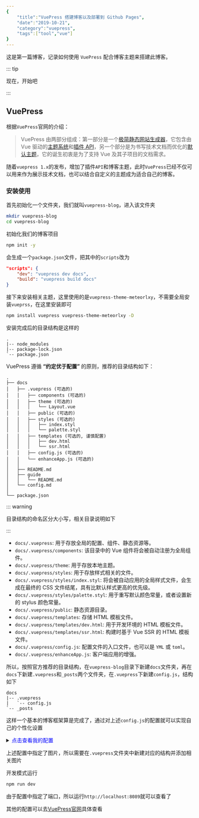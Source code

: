 ```yaml
---
{
	"title":"VuePress 搭建博客以及部署到 Github Pages",
	"date":"2019-10-21",
	"category":"vuepress",
	"tags":["tool","vue"]
}
---
```


这是第一篇博客，记录如何使用 `VuePress` 配合博客主题来搭建此博客。

::: tip

现在，开始吧

:::

<!-- more -->

## VuePress

根据`VuePress`官网的介绍：

>  VuePress 由两部分组成：第一部分是一个[极简静态网站生成器](https://github.com/vuejs/vuepress/tree/master/packages/%40vuepress/core)，它包含由 Vue 驱动的[主题系统](https://vuepress.vuejs.org/zh/theme/)和[插件 API](https://vuepress.vuejs.org/zh/plugin/)，另一个部分是为书写技术文档而优化的[默认主题](https://vuepress.vuejs.org/zh/theme/default-theme-config.html)，它的诞生初衷是为了支持 Vue 及其子项目的文档需求。 

随着`vuepress 1.x`的发布，增加了插件`API`和博客主题，此时`VuePress`已经不仅可以用来作为展示技术文档，也可以结合自定义的主题成为适合自己的博客。

### 安装使用

首先初始化一个文件夹，我们就叫`vuepress-blog`，进入该文件夹

```sh
mkdir vuepress-blog
cd vuepress-blog
```

初始化我们的博客项目

```sh
npm init -y
```

会生成一个`package.json`文件，把其中的`scripts`改为

```json
"scripts": {
    "dev": "vuepress dev docs",
    "build": "vuepress build docs"
}
```

接下来安装相关主题，这里使用的是`vuepress-theme-meteorlxy`，不需要全局安装`vueprss`，在这里安装即可

```sh
npm install vuepress vuepress-theme-meteorlxy -D	
```

安装完成后的目录结构是这样的

```
.
|-- node_modules
|-- package-lock.json
`-- package.json
```

 VuePress 遵循 **“约定优于配置”** 的原则，推荐的目录结构如下： 

```
.
├── docs
│   ├── .vuepress (可选的)
│   │   ├── components (可选的)
│   │   ├── theme (可选的)
│   │   │   └── Layout.vue
│   │   ├── public (可选的)
│   │   ├── styles (可选的)
│   │   │   ├── index.styl
│   │   │   └── palette.styl
│   │   ├── templates (可选的, 谨慎配置)
│   │   │   ├── dev.html
│   │   │   └── ssr.html
│   │   ├── config.js (可选的)
│   │   └── enhanceApp.js (可选的)
│   │ 
│   ├── README.md
│   ├── guide
│   │   └── README.md
│   └── config.md
│ 
└── package.json
```

:::  warning

目录结构的命名区分大小写，相关目录说明如下

:::

- `docs/.vuepress`: 用于存放全局的配置、组件、静态资源等。
- `docs/.vuepress/components`: 该目录中的 Vue 组件将会被自动注册为全局组件。
- `docs/.vuepress/theme`: 用于存放本地主题。
- `docs/.vuepress/styles`: 用于存放样式相关的文件。
- `docs/.vuepress/styles/index.styl`: 将会被自动应用的全局样式文件，会生成在最终的 CSS 文件结尾，具有比默认样式更高的优先级。
- `docs/.vuepress/styles/palette.styl`: 用于重写默认颜色常量，或者设置新的 stylus 颜色常量。
- `docs/.vuepress/public`: 静态资源目录。
- `docs/.vuepress/templates`: 存储 HTML 模板文件。
- `docs/.vuepress/templates/dev.html`: 用于开发环境的 HTML 模板文件。
- `docs/.vuepress/templates/ssr.html`: 构建时基于 Vue SSR 的 HTML 模板文件。
- `docs/.vuepress/config.js`: 配置文件的入口文件，也可以是 `YML` 或 `toml`。
- `docs/.vuepress/enhanceApp.js`: 客户端应用的增强。

所以，按照官方推荐的目录结构，在`vuepress-blog`目录下新建`docs`文件夹，再在`docs`下新建`.vuepress`和`_posts`两个文件夹，在`.vuepress`下新建`config.js`，结构如下

```
docs
|-- .vuepress
|   `-- config.js
`-- _posts
```

这样一个基本的博客框架算是完成了，通过对上述`config.js`的配置就可以实现自己的个性化设置

<details>
<summary><font color="blue">点击查看我的配置</font></summary>

```js
module.exports = {
    title: 'ByteCoding',
    description: 'This is my blog',
    head: [
        // 增加一个自定义的 favicon(网页标签的图标)
        // 这里的 '/' 指向 docs/.vuepress/public 文件目录
        // 即 docs/.vuepress/public/img/geass-bg.ico
        ['link', { rel: 'icon', href: '/img/fav.ico' }],
    ],
    host: 'localhost',
    port: 8098,
    evergreen: true,
    // 网站语言
    locales: {
        '/': {
            lang: 'zh-CN',
        },
    },
    // 使用的主题
    theme: 'meteorlxy',
    themeConfig: {
        // 主题语言
        // lang: 'zh-CN',
        // 可以自定义想要的文本翻译
        lang: Object.assign(require('vuepress-theme-meteorlxy/lib/langs/zh-CN'), {
            home: '欢迎来到我的首页'
        }),
        nav: [
            { text: '首页', link: '/', exact: true },
            { text: '文章', link: '/posts/', exact: false },
        ],
        // 分页配置 (可选)
        pagination: {
            perPage: 5,
        },
        // 默认页面（可选，默认全为 true）
        defaultPages: {
            // 是否允许主题自动添加 Home 页面 (url: /)
            home: true,
            // 是否允许主题自动添加 Posts 页面 (url: /posts/)
            posts: true,
        },
        // 是否显示文章的最近更新时间
        lastUpdated: true,
        // 上方 header 的相关设置 (可选)
        header: {
            // header 的背景，可以使用图片，或者随机变化的图案（geopattern）
            background: {
                // 使用图片的 URL，如果设置了图片 URL，则不会生成随机变化的图案，下面的 useGeo 将失效
                // url: '/assets/img/bg.jpg',
                // 使用随机变化的图案，如果设置为 false，且没有设置图片 URL，将显示为空白背景
                useGeo: true,
            },
            // 是否在 header 显示标题
            showTitle: true,
        },
        // 个人信息卡片相关设置 (可选)
        infoCard: {
            // 卡片 header 的背景，可以使用图片，或者随机变化的图案（geopattern）
            headerBackground: {
                // 使用图片的 URL，如果设置了图片 URL，则不会生成随机变化的图案，下面的 useGeo 将失效
                // url: '/assets/img/bg.jpg',
                // 使用随机变化的图案，如果设置为 false，且没有设置图片 URL，将显示为空白背景
                useGeo: true,
            },
        },
        // 个人信息
        personalInfo: {
            // 昵称
            nickname: 'paulf',
            // 个人简介 (支持 HTML)
            description: 'Coding Life',
            // 电子邮箱
            email: 'xxxx@foxmail.com',
            // 所在地
            location: 'XXXXX, China',
            // 组织
            // organization: 'Xi\'an Jiao Tong University',
            // 头像可以为外链或者放置在 .vuepress/public 文件夹，例如 .vuepress/public/img/avatar.jpg
            avatar: '/img/avatar.jpg',
        },
        //评论是否开启
        comments: false,
    }
};
```

</details>

上述配置中指定了图片，所以需要在`.vuepress`文件夹中新建对应的结构并添加相关图片

开发模式运行

```sh
npm run dev
```

由于配置中指定了端口，所以运行`http://localhost:8089`就可以查看了

其他的配置可以去[VuePress官网](https://vuepress.vuejs.org/zh/config/)具体查看
